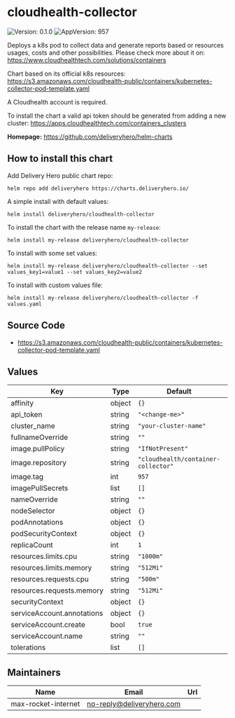 # cloudhealth-collector

![Version: 0.1.0](https://img.shields.io/badge/Version-0.1.0-informational?style=flat-square) ![AppVersion: 957](https://img.shields.io/badge/AppVersion-957-informational?style=flat-square)

Deploys a k8s pod to collect data and generate reports based or resources usages, costs and other possibilities. Please check more about it on: https://www.cloudhealthtech.com/solutions/containers

Chart based on its official k8s resources: https://s3.amazonaws.com/cloudhealth-public/containers/kubernetes-collector-pod-template.yaml

A Cloudhealth account is required.

To install the chart a valid api token should be generated from adding a new cluster: https://apps.cloudhealthtech.com/containers_clusters

**Homepage:** <https://github.com/deliveryhero/helm-charts>

## How to install this chart

Add Delivery Hero public chart repo:

```console
helm repo add deliveryhero https://charts.deliveryhero.io/
```

A simple install with default values:

```console
helm install deliveryhero/cloudhealth-collector
```

To install the chart with the release name `my-release`:

```console
helm install my-release deliveryhero/cloudhealth-collector
```

To install with some set values:

```console
helm install my-release deliveryhero/cloudhealth-collector --set values_key1=value1 --set values_key2=value2
```

To install with custom values file:

```console
helm install my-release deliveryhero/cloudhealth-collector -f values.yaml
```

## Source Code

* <https://s3.amazonaws.com/cloudhealth-public/containers/kubernetes-collector-pod-template.yaml>

## Values

| Key | Type | Default | Description |
|-----|------|---------|-------------|
| affinity | object | `{}` |  |
| api_token | string | `"<change-me>"` |  |
| cluster_name | string | `"your-cluster-name"` |  |
| fullnameOverride | string | `""` |  |
| image.pullPolicy | string | `"IfNotPresent"` |  |
| image.repository | string | `"cloudhealth/container-collector"` |  |
| image.tag | int | `957` |  |
| imagePullSecrets | list | `[]` |  |
| nameOverride | string | `""` |  |
| nodeSelector | object | `{}` |  |
| podAnnotations | object | `{}` |  |
| podSecurityContext | object | `{}` |  |
| replicaCount | int | `1` |  |
| resources.limits.cpu | string | `"1000m"` |  |
| resources.limits.memory | string | `"512Mi"` |  |
| resources.requests.cpu | string | `"500m"` |  |
| resources.requests.memory | string | `"512Mi"` |  |
| securityContext | object | `{}` |  |
| serviceAccount.annotations | object | `{}` |  |
| serviceAccount.create | bool | `true` |  |
| serviceAccount.name | string | `""` |  |
| tolerations | list | `[]` |  |

## Maintainers

| Name | Email | Url |
| ---- | ------ | --- |
| max-rocket-internet | no-reply@deliveryhero.com |  |
